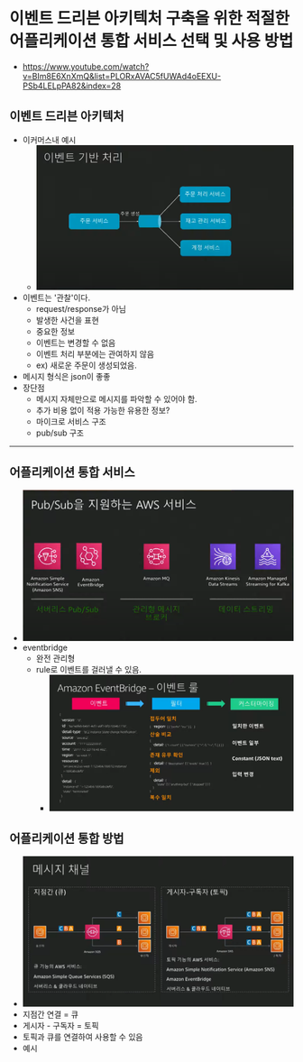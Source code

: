 # 이벤트 드리븐 아키텍처 구축을 위한 적절한 어플리케이션 통합 서비스 선택 및 사용 방법
- https://www.youtube.com/watch?v=BIm8E6XnXmQ&list=PLORxAVAC5fUWAd4oEEXU-PSb4LELpPA82&index=28


## 이벤트 드리븐 아키텍처
- 이커머스내 예시
    - ![](2021-07-30-12-22-30.png)
- 이벤트는 '관찰'이다.
    - request/response가 아님
    - 발생한 사건을 표현
    - 중요한 정보
    - 이벤트는 변경할 수 없음
    - 이벤트 처리 부분에는 관여하지 않음
    - ex) 새로운 주문이 생성되었음.
- 메시지 형식은 json이 좋좋
- 장단점
    - 메시지 자체만으로 메시지를 파악할 수 있어야 함.
    - 추가 비용 없이 적용 가능한 유용한 정보?
    - 마이크로 서비스 구조
    - pub/sub 구조

---

## 어플리케이션 통합 서비스
- ![](2021-07-30-12-30-37.png)
- eventbridge
    - 완전 관리형
    - rule로 이벤트를 걸러낼 수 있음.
        - ![](2021-07-30-12-34-37.png)


## 어플리케이션 통합 방법
- ![](2021-07-30-12-37-55.png)
- 지점간 연결 = 큐
- 게시자 - 구독자 = 토픽
- 토픽과 큐를 연결하여 사용할 수 있음
- 예시
    